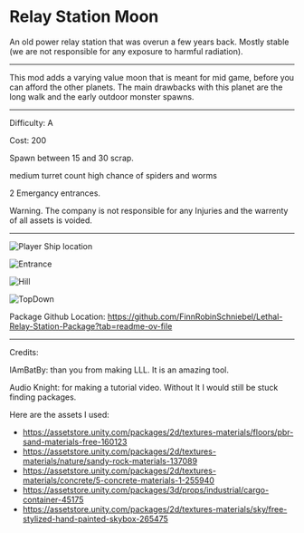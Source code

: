 
# Relay Station Moon

An old power relay station that was overun a few years back. Mostly stable (we are not responsible for any exposure to harmful radiation). 

---
This mod adds a varying value moon that is meant for mid game, before you can afford the other planets. 
The main drawbacks with this planet are the long walk and the early outdoor monster spawns. 

---
Difficulty: A

Cost: 200

Spawn between 15 and 30 scrap.

medium turret count
high chance of spiders and worms

2 Emergancy entrances.

Warning. The company is not responsible for any Injuries and the warrenty of all assets is voided. 

---

![Player Ship location](https://imgur.com/3hdaOAv "1")

![Entrance](https://imgur.com/K3zd1cz "2")

![Hill](https://imgur.com/qxbFggy "3")

![TopDown](https://imgur.com/FLH4OAo "4")


Package Github Location: https://github.com/FinnRobinSchniebel/Lethal-Relay-Station-Package?tab=readme-ov-file 


---

Credits:

IAmBatBy: than you from making LLL. It is an amazing tool.

Audio Knight: for making a tutorial video. Without It I would still be stuck finding packages. 


Here are the assets I used:

- https://assetstore.unity.com/packages/2d/textures-materials/floors/pbr-sand-materials-free-160123
- https://assetstore.unity.com/packages/2d/textures-materials/nature/sandy-rock-materials-137089
- https://assetstore.unity.com/packages/2d/textures-materials/concrete/5-concrete-materials-1-255940
- https://assetstore.unity.com/packages/3d/props/industrial/cargo-container-45175
- https://assetstore.unity.com/packages/2d/textures-materials/sky/free-stylized-hand-painted-skybox-265475
